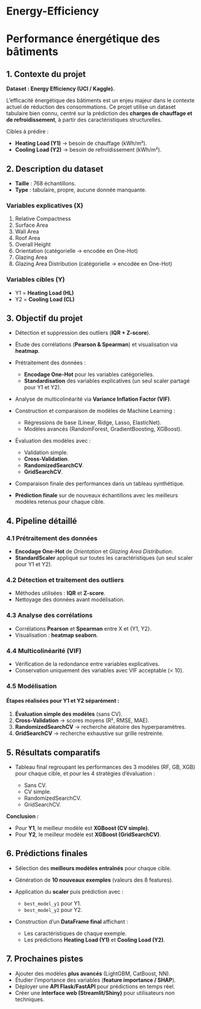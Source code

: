 # Energy-Efficiency



# Performance énergétique des bâtiments

## **1. Contexte du projet**

**Dataset : Energy Efficiency (UCI / Kaggle).**

L’efficacité énergétique des bâtiments est un enjeu majeur dans le contexte actuel de réduction des consommations. Ce projet utilise un dataset tabulaire bien connu, centré sur la prédiction des **charges de chauffage et de refroidissement**, à partir des caractéristiques structurelles.

Cibles à prédire :

* **Heating Load (Y1)** → besoin de chauffage (kWh/m²).
* **Cooling Load (Y2)** → besoin de refroidissement (kWh/m²).


## **2. Description du dataset**

* **Taille** : 768 échantillons.
* **Type** : tabulaire, propre, aucune donnée manquante.

###  Variables explicatives (X)

1. Relative Compactness
2. Surface Area
3. Wall Area
4. Roof Area
5. Overall Height
6. Orientation (catégorielle → encodée en One-Hot)
7. Glazing Area
8. Glazing Area Distribution (catégorielle → encodée en One-Hot)

### Variables cibles (Y)

* Y1 = **Heating Load (HL)**
* Y2 = **Cooling Load (CL)**



## **3. Objectif du projet**

* Détection et suppression des outliers (**IQR + Z-score**).
* Étude des corrélations (**Pearson & Spearman**) et visualisation via **heatmap**.
* Prétraitement des données :

  * **Encodage One-Hot** pour les variables catégorielles.
  * **Standardisation** des variables explicatives (un seul scaler partagé pour Y1 et Y2).
* Analyse de multicolinéarité via **Variance Inflation Factor (VIF)**.
* Construction et comparaison de modèles de Machine Learning :

  * Régressions de base (Linear, Ridge, Lasso, ElasticNet).
  * Modèles avancés (RandomForest, GradientBoosting, XGBoost).
* Évaluation des modèles avec :

  * Validation simple.
  * **Cross-Validation**.
  * **RandomizedSearchCV**.
  * **GridSearchCV**.
* Comparaison finale des performances dans un tableau synthétique.
* **Prédiction finale** sur de nouveaux échantillons avec les meilleurs modèles retenus pour chaque cible.



## **4. Pipeline détaillé**

### 4.1 Prétraitement des données

* **Encodage One-Hot** de *Orientation* et *Glazing Area Distribution*.
* **StandardScaler** appliqué sur toutes les caractéristiques (un seul scaler pour Y1 et Y2).

### 4.2 Détection et traitement des outliers

* Méthodes utilisées : **IQR** et **Z-score**.
* Nettoyage des données avant modélisation.

### 4.3 Analyse des corrélations

* Corrélations **Pearson** et **Spearman** entre X et {Y1, Y2}.
* Visualisation : **heatmap seaborn**.

### 4.4 Multicolinéarité (VIF)

* Vérification de la redondance entre variables explicatives.
* Conservation uniquement des variables avec VIF acceptable (< 10).

### 4.5 Modélisation

#### Étapes réalisées pour Y1 et Y2 séparément :

1. **Évaluation simple des modèles** (sans CV).
2. **Cross-Validation** → scores moyens (R², RMSE, MAE).
3. **RandomizedSearchCV** → recherche aléatoire des hyperparamètres.
4. **GridSearchCV** → recherche exhaustive sur grille restreinte.



## **5. Résultats comparatifs**

* Tableau final regroupant les performances des 3 modèles (RF, GB, XGB) pour chaque cible, et pour les 4 stratégies d’évaluation :

  * Sans CV.
  * CV simple.
  * RandomizedSearchCV.
  * GridSearchCV.

**Conclusion :**

* Pour **Y1**, le meilleur modèle est **XGBoost (CV simple)**.
* Pour **Y2**, le meilleur modèle est **XGBoost (GridSearchCV)**.



## **6. Prédictions finales**

* Sélection des **meilleurs modèles entraînés** pour chaque cible.
* Génération de **10 nouveaux exemples** (valeurs des 8 features).
* Application du **scaler** puis prédiction avec :

  * `best_model_y1` pour Y1.
  * `best_model_y2` pour Y2.
* Construction d’un **DataFrame final** affichant :

  * Les caractéristiques de chaque exemple.
  * Les prédictions **Heating Load (Y1)** et **Cooling Load (Y2)**.



## **7. Prochaines pistes**

* Ajouter des modèles **plus avancés** (LightGBM, CatBoost, NN).
* Étudier l’importance des variables (**feature importance / SHAP**).
* Déployer une **API Flask/FastAPI** pour prédictions en temps réel.
* Créer une **interface web (Streamlit/Shiny)** pour utilisateurs non techniques.
